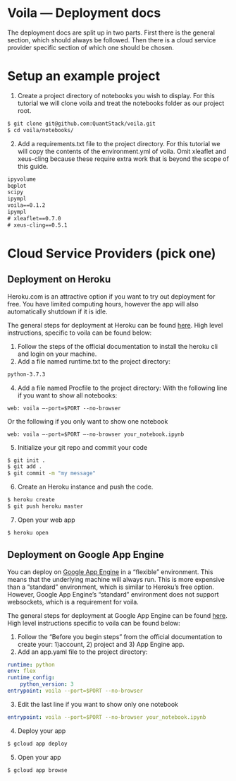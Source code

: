 # Voila — Deployment docs
The deployment docs are split up in two parts.
First there is the general section, which should always be followed.
Then there is a cloud service provider specific section of which one should be chosen.

# Setup an example project
1. Create a project directory of notebooks you wish to display. For this tutorial we will clone voila and treat the notebooks folder as our project root.
```bash
$ git clone git@github.com:QuantStack/voila.git
$ cd voila/notebooks/
```
2. Add a requirements.txt file to the project directory. For this tutorial we will copy the contents of the environment.yml of voila. Omit xleaflet and xeus-cling because these require extra work that is beyond the scope of this guide.
```txt
ipyvolume
bqplot
scipy
ipympl
voila==0.1.2
ipympl
# xleaflet==0.7.0 
# xeus-cling==0.5.1
```

# Cloud Service Providers (pick one)
## Deployment on Heroku
Heroku.com is an attractive option if you want to try out deployment for free. You have limited computing hours, however the app will also automatically shutdown if it is idle.

The general steps for deployment at Heroku can be found [here](https://devcenter.heroku.com/articles/getting-started-with-python).
High level instructions, specific to voila can be found below:

1. Follow the steps of the official documentation to install the heroku cli and login on your machine.
2. Add a file named runtime.txt to the project directory:
```txt
python-3.7.3
```
4. Add a file named Procfile to the project directory:
With the following line if you want to show all notebooks:
```
web: voila —-port=$PORT --no-browser
```
Or the following if you only want to show one notebook
```
web: voila —-port=$PORT —-no-browser your_notebook.ipynb
```
5. Initialize your git repo and commit your code
```bash
$ git init .
$ git add .
$ git commit -m "my message"
```
6. Create an Heroku instance and push the code.
```bash
$ heroku create
$ git push heroku master
``` 
7. Open your web app
```bash
$ heroku open
```

## Deployment on Google App Engine
You can deploy on [Google App Engine](https://cloud.google.com/appengine/) in a “flexible” environment. This means that the underlying machine will always run. This is more expensive than a “standard” environment, which is similar to Heroku’s free option. However, Google App Engine’s “standard” environment does not support websockets, which is a requirement for voila.

The general steps for deployment at Google App Engine can be found [here](https://cloud.google.com/appengine/docs/flexible/python/quickstart).
High level instructions specific to voila can be found below:

1. Follow the “Before you begin steps” from the official documentation to create your: 1)account, 2) project and 3) App Engine app.
2. Add an app.yaml file to the project directory:
```yaml
runtime: python
env: flex
runtime_config:
    python_version: 3
entrypoint: voila --port=$PORT --no-browser 
```
3. Edit the last line if you want to show only one notebook
```yaml
entrypoint: voila --port=$PORT --no-browser your_notebook.ipynb
```
4. Deploy your app
```bash
$ gcloud app deploy
```
5. Open your app
```bash
$ gcloud app browse
```


